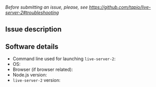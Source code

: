 ###### Before submitting an issue, please, see https://github.com/tapio/live-server-2#troubleshooting

## Issue description

## Software details

-   Command line used for launching `live-server-2`:
-   OS:
-   Browser (if browser related):
-   Node.js version:
-   `live-server-2` version:
